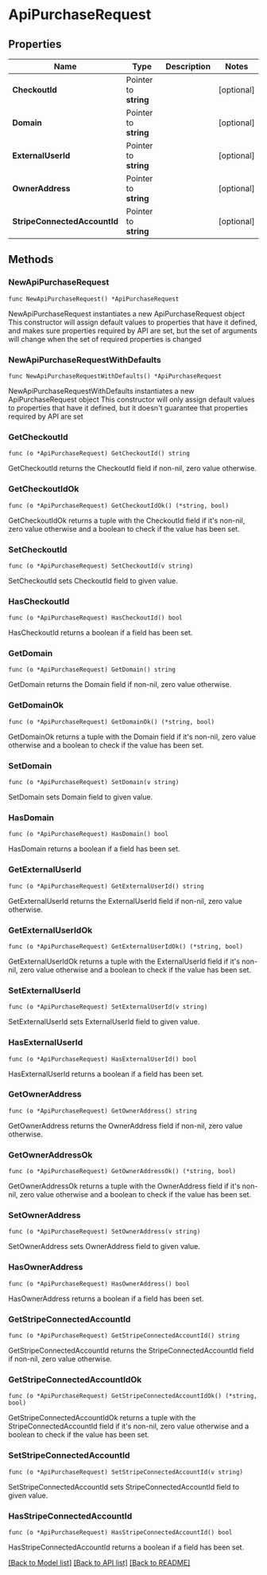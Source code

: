# ApiPurchaseRequest

## Properties

Name | Type | Description | Notes
------------ | ------------- | ------------- | -------------
**CheckoutId** | Pointer to **string** |  | [optional] 
**Domain** | Pointer to **string** |  | [optional] 
**ExternalUserId** | Pointer to **string** |  | [optional] 
**OwnerAddress** | Pointer to **string** |  | [optional] 
**StripeConnectedAccountId** | Pointer to **string** |  | [optional] 

## Methods

### NewApiPurchaseRequest

`func NewApiPurchaseRequest() *ApiPurchaseRequest`

NewApiPurchaseRequest instantiates a new ApiPurchaseRequest object
This constructor will assign default values to properties that have it defined,
and makes sure properties required by API are set, but the set of arguments
will change when the set of required properties is changed

### NewApiPurchaseRequestWithDefaults

`func NewApiPurchaseRequestWithDefaults() *ApiPurchaseRequest`

NewApiPurchaseRequestWithDefaults instantiates a new ApiPurchaseRequest object
This constructor will only assign default values to properties that have it defined,
but it doesn't guarantee that properties required by API are set

### GetCheckoutId

`func (o *ApiPurchaseRequest) GetCheckoutId() string`

GetCheckoutId returns the CheckoutId field if non-nil, zero value otherwise.

### GetCheckoutIdOk

`func (o *ApiPurchaseRequest) GetCheckoutIdOk() (*string, bool)`

GetCheckoutIdOk returns a tuple with the CheckoutId field if it's non-nil, zero value otherwise
and a boolean to check if the value has been set.

### SetCheckoutId

`func (o *ApiPurchaseRequest) SetCheckoutId(v string)`

SetCheckoutId sets CheckoutId field to given value.

### HasCheckoutId

`func (o *ApiPurchaseRequest) HasCheckoutId() bool`

HasCheckoutId returns a boolean if a field has been set.

### GetDomain

`func (o *ApiPurchaseRequest) GetDomain() string`

GetDomain returns the Domain field if non-nil, zero value otherwise.

### GetDomainOk

`func (o *ApiPurchaseRequest) GetDomainOk() (*string, bool)`

GetDomainOk returns a tuple with the Domain field if it's non-nil, zero value otherwise
and a boolean to check if the value has been set.

### SetDomain

`func (o *ApiPurchaseRequest) SetDomain(v string)`

SetDomain sets Domain field to given value.

### HasDomain

`func (o *ApiPurchaseRequest) HasDomain() bool`

HasDomain returns a boolean if a field has been set.

### GetExternalUserId

`func (o *ApiPurchaseRequest) GetExternalUserId() string`

GetExternalUserId returns the ExternalUserId field if non-nil, zero value otherwise.

### GetExternalUserIdOk

`func (o *ApiPurchaseRequest) GetExternalUserIdOk() (*string, bool)`

GetExternalUserIdOk returns a tuple with the ExternalUserId field if it's non-nil, zero value otherwise
and a boolean to check if the value has been set.

### SetExternalUserId

`func (o *ApiPurchaseRequest) SetExternalUserId(v string)`

SetExternalUserId sets ExternalUserId field to given value.

### HasExternalUserId

`func (o *ApiPurchaseRequest) HasExternalUserId() bool`

HasExternalUserId returns a boolean if a field has been set.

### GetOwnerAddress

`func (o *ApiPurchaseRequest) GetOwnerAddress() string`

GetOwnerAddress returns the OwnerAddress field if non-nil, zero value otherwise.

### GetOwnerAddressOk

`func (o *ApiPurchaseRequest) GetOwnerAddressOk() (*string, bool)`

GetOwnerAddressOk returns a tuple with the OwnerAddress field if it's non-nil, zero value otherwise
and a boolean to check if the value has been set.

### SetOwnerAddress

`func (o *ApiPurchaseRequest) SetOwnerAddress(v string)`

SetOwnerAddress sets OwnerAddress field to given value.

### HasOwnerAddress

`func (o *ApiPurchaseRequest) HasOwnerAddress() bool`

HasOwnerAddress returns a boolean if a field has been set.

### GetStripeConnectedAccountId

`func (o *ApiPurchaseRequest) GetStripeConnectedAccountId() string`

GetStripeConnectedAccountId returns the StripeConnectedAccountId field if non-nil, zero value otherwise.

### GetStripeConnectedAccountIdOk

`func (o *ApiPurchaseRequest) GetStripeConnectedAccountIdOk() (*string, bool)`

GetStripeConnectedAccountIdOk returns a tuple with the StripeConnectedAccountId field if it's non-nil, zero value otherwise
and a boolean to check if the value has been set.

### SetStripeConnectedAccountId

`func (o *ApiPurchaseRequest) SetStripeConnectedAccountId(v string)`

SetStripeConnectedAccountId sets StripeConnectedAccountId field to given value.

### HasStripeConnectedAccountId

`func (o *ApiPurchaseRequest) HasStripeConnectedAccountId() bool`

HasStripeConnectedAccountId returns a boolean if a field has been set.


[[Back to Model list]](../README.md#documentation-for-models) [[Back to API list]](../README.md#documentation-for-api-endpoints) [[Back to README]](../README.md)


